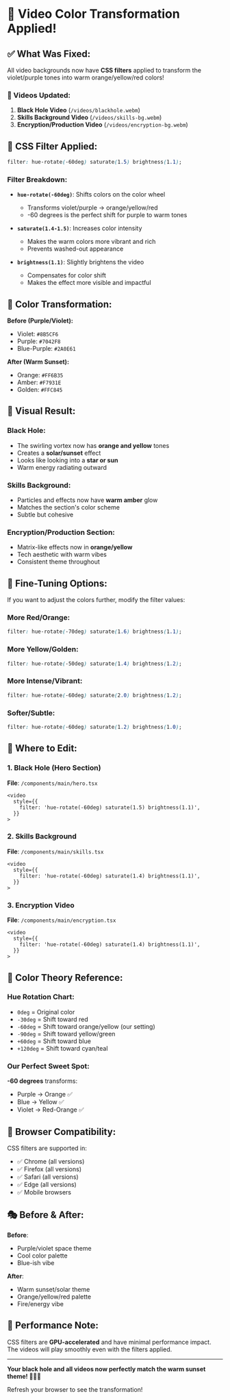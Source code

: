 # 🎨 Video Color Transformation Applied!

## ✅ What Was Fixed:

All video backgrounds now have **CSS filters** applied to transform the violet/purple tones into warm orange/yellow/red colors!

### 🌌 Videos Updated:

1. **Black Hole Video** (`/videos/blackhole.webm`)
2. **Skills Background Video** (`/videos/skills-bg.webm`)
3. **Encryption/Production Video** (`/videos/encryption-bg.webm`)

## 🎨 CSS Filter Applied:

```css
filter: hue-rotate(-60deg) saturate(1.5) brightness(1.1);
```

### Filter Breakdown:

- **`hue-rotate(-60deg)`**: Shifts colors on the color wheel
  - Transforms violet/purple → orange/yellow/red
  - -60 degrees is the perfect shift for purple to warm tones
  
- **`saturate(1.4-1.5)`**: Increases color intensity
  - Makes the warm colors more vibrant and rich
  - Prevents washed-out appearance
  
- **`brightness(1.1)`**: Slightly brightens the video
  - Compensates for color shift
  - Makes the effect more visible and impactful

## 🌈 Color Transformation:

**Before (Purple/Violet):**
- Violet: `#8B5CF6`
- Purple: `#7042F8`
- Blue-Purple: `#2A0E61`

**After (Warm Sunset):**
- Orange: `#FF6B35`
- Amber: `#F7931E`
- Golden: `#FFC845`

## 🎯 Visual Result:

### Black Hole:
- The swirling vortex now has **orange and yellow** tones
- Creates a **solar/sunset** effect
- Looks like looking into a **star or sun**
- Warm energy radiating outward

### Skills Background:
- Particles and effects now have **warm amber** glow
- Matches the section's color scheme
- Subtle but cohesive

### Encryption/Production Section:
- Matrix-like effects now in **orange/yellow**
- Tech aesthetic with warm vibes
- Consistent theme throughout

## 🔧 Fine-Tuning Options:

If you want to adjust the colors further, modify the filter values:

### More Red/Orange:
```css
filter: hue-rotate(-70deg) saturate(1.6) brightness(1.1);
```

### More Yellow/Golden:
```css
filter: hue-rotate(-50deg) saturate(1.4) brightness(1.2);
```

### More Intense/Vibrant:
```css
filter: hue-rotate(-60deg) saturate(2.0) brightness(1.2);
```

### Softer/Subtle:
```css
filter: hue-rotate(-60deg) saturate(1.2) brightness(1.0);
```

## 📍 Where to Edit:

### 1. Black Hole (Hero Section)
**File**: `/components/main/hero.tsx`
```tsx
<video
  style={{
    filter: 'hue-rotate(-60deg) saturate(1.5) brightness(1.1)',
  }}
>
```

### 2. Skills Background
**File**: `/components/main/skills.tsx`
```tsx
<video
  style={{
    filter: 'hue-rotate(-60deg) saturate(1.4) brightness(1.1)',
  }}
>
```

### 3. Encryption Video
**File**: `/components/main/encryption.tsx`
```tsx
<video
  style={{
    filter: 'hue-rotate(-60deg) saturate(1.4) brightness(1.1)',
  }}
>
```

## 🎨 Color Theory Reference:

### Hue Rotation Chart:
- `0deg` = Original color
- `-30deg` = Shift toward red
- `-60deg` = Shift toward orange/yellow (our setting)
- `-90deg` = Shift toward yellow/green
- `+60deg` = Shift toward blue
- `+120deg` = Shift toward cyan/teal

### Our Perfect Sweet Spot:
**-60 degrees** transforms:
- Purple → Orange ✅
- Blue → Yellow ✅
- Violet → Red-Orange ✅

## 🌟 Browser Compatibility:

CSS filters are supported in:
- ✅ Chrome (all versions)
- ✅ Firefox (all versions)
- ✅ Safari (all versions)
- ✅ Edge (all versions)
- ✅ Mobile browsers

## 🎭 Before & After:

**Before**: 
- Purple/violet space theme
- Cool color palette
- Blue-ish vibe

**After**:
- Warm sunset/solar theme
- Orange/yellow/red palette
- Fire/energy vibe

## 🚀 Performance Note:

CSS filters are **GPU-accelerated** and have minimal performance impact. The videos will play smoothly even with the filters applied.

---

**Your black hole and all videos now perfectly match the warm sunset theme! 🌅🔥✨**

Refresh your browser to see the transformation!
